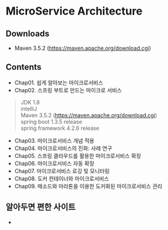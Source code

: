 # MicroService Architecture #

Downloads
-
- Maven 3.5.2 (https://maven.apache.org/download.cgi)


Contents
-
- Chap01. 쉽게 알아보는 마이크로서비스
- Chap02. 스프링 부트로 만드는 마이크로 서비스
>JDK 1.8<br />
intelliJ<br />
Maven 3.5.2 (https://maven.apache.org/download.cgi)<br />
spring boot 1.3.5 release<br />
spring framework 4.2.6 release<br />

- Chap03. 마이크로서비스 개념 적용
- Chap04. 마이크로서비스의 진화: 사례 연구
- Chap05. 스프링 클라우드를 활용한 마이크로서비스 확장
- Chap06. 마이크로서비스 자동 확장
- Chap07. 마이크로서비스 로깅 및 모니터링
- Chap08. 도커 컨테이너와 마이크로서비스
- Chap09. 메소드와 마라톤을 이용한 도커화된 마이크로서비스 관리

 알아두면 편한 사이트
 -
 - 
